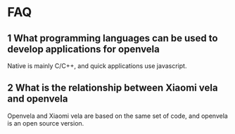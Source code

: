 # FAQ

## 1 What programming languages ​​can be used to develop applications for openvela
Native is mainly C/C++, and quick applications use javascript.

## 2 What is the relationship between Xiaomi vela and openvela
Openvela and Xiaomi vela are based on the same set of code, and openvela is an open source version.